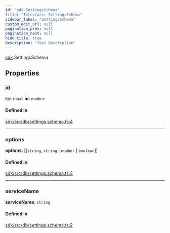 ```yaml
---
id: "sdk.SettingsSchema"
title: "Interface: SettingsSchema"
sidebar_label: "SettingsSchema"
custom_edit_url: null
pagination_prev: null
pagination_next: null
hide_title: true
description: "Test Description"
---
```


[sdk](../modules/sdk.md).SettingsSchema

## Properties

### id

 `Optional` **id**: `number`

#### Defined in

[sdk/src/db/settings.schema.ts:4](https://github.com/AKASHAorg/akasha-core/blob/21e566cd/libs/sdk/src/db/settings.schema.ts#L4)

___

### options

 **options**: [[`string`, `string` \| `number` \| `boolean`]]

#### Defined in

[sdk/src/db/settings.schema.ts:3](https://github.com/AKASHAorg/akasha-core/blob/21e566cd/libs/sdk/src/db/settings.schema.ts#L3)

___

### serviceName

 **serviceName**: `string`

#### Defined in

[sdk/src/db/settings.schema.ts:2](https://github.com/AKASHAorg/akasha-core/blob/21e566cd/libs/sdk/src/db/settings.schema.ts#L2)
